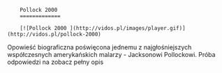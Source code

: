 
        Pollock 2000 
        =============
        
        [![Pollock 2000 ](http://vidos.pl/images/player.gif)](http://vidos.pl/pollock-2000)
        
        
 Opowieść biograficzna poświęcona jednemu z najgłośniejszych współczesnych amerykańskich malarzy - Jacksonowi Pollockowi. Próba odpowiedzi na zobacz pełny opis
    